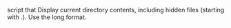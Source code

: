 script that Display current directory contents, including hidden files (starting with .). Use the long format.
